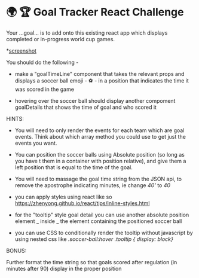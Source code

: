 # 🌍 🏆 Goal Tracker React Challenge

Your ...goal... is to add onto this existing react app which displays completed or in-progress world cup games.

\*[screenshot](screenshot.png)

You should do the following -

- make a "goalTimeLine" component that takes the relevant props and displays a soccer ball emoji - ⚽️ - in a position that indicates the time it was scored in the game

- hovering over the soccer ball should display another compoment goalDetails that shows the time of goal and who scored it

HINTS:

- You will need to only render the events for each team which are goal events. Think about which array method you could use to get just the events you want.

- You can position the soccer balls using Absolute position (so long as you have t them in a container with position relative), and give them a left position that is equal to the time of the goal.

- You will need to massage the goal time string from the JSON api, to remove the apostrophe indicating minutes, ie change _40'_ to _40_

- you can apply styles using react like so https://zhenyong.github.io/react/tips/inline-styles.html

- for the "tooltip" style goal detail you can use another absolute position element _ inside _ the element containing the positioned soccer ball

- you can use CSS to conditionally render the tooltip without javascript by using nested css like _.soccer-ball:hover .tooltip { display: block}_

BONUS:

Further format the time string so that goals scored after regulation (in minutes after 90) display in the proper position

